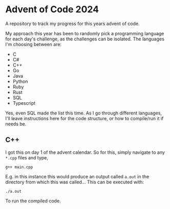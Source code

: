 # Advent of Code 2024

A repository to track my progress for this years advent of code.

My approach this year has been to randomly pick a programming language for each day's challenge, as the challenges can be isolated. The languages I'm choosing between are:

- C
- C#
- C++
- Go
- Java
- Python
- Ruby
- Rust
- SQL
- Typescript

Yes, even SQL made the list this time. As I go through different languages, I'll leave instructions here for the code structure, or how to compile/run it if needs be.

## C++

I got this on day 1 of the advent calendar. So for this, simply navigate to any `*.cpp` files and type,

```
g++ main.cpp
```

E.g. in this instance this would produce an output called `a.out` in the directory from which this was called... This can be executed with:

```
./a.out
```

To run the compiled code.
